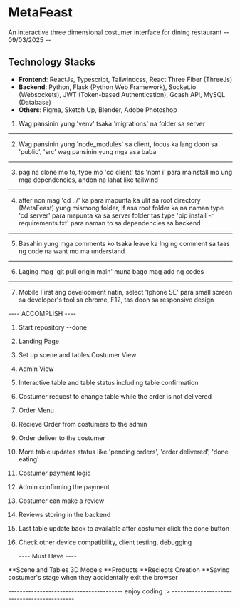 # MetaFeast

An interactive three dimensional costumer interface for dining restaurant
-- 09/03/2025 --

## Technology Stacks

- **Frontend**: ReactJs, Typescript, Tailwindcss, React Three Fiber (ThreeJs)
- **Backend**: Python, Flask (Python Web Framework), Socket.io (Websockets), JWT (Token-based Authentication), Gcash API, MySQL (Database)
- **Others**: Figma, Sketch Up, Blender, Adobe Photoshop

1. Wag pansinin yung 'venv' tsaka 'migrations' na folder sa server

---

2. Wag pansinin yung 'node_modules' sa client,
   focus ka lang doon sa 'public', 'src' wag pansinin yung mga asa baba

---

3. pag na clone mo to, type mo 'cd client' tas 'npm i' para mainstall
   mo ung mga dependencies, andon na lahat like tailwind

---

4. after non mag 'cd ../' ka para mapunta ka ulit sa root directory
   (MetaFeast) yung mismong folder, if asa root folder ka na naman
   type 'cd server' para mapunta ka sa server folder tas type
   'pip install -r requirements.txt' para naman to sa dependencies sa backend

---

5. Basahin yung mga comments ko tsaka leave ka lng ng comment sa taas ng code na want mo ma understand

---

6. Laging mag 'git pull origin main' muna bago mag add ng codes

---

7. Mobile First ang development natin, select 'Iphone SE' para small screen sa developer's tool sa chrome, F12, tas doon sa responsive design

---- ACCOMPLISH ----

1. Start repository --done
2. Landing Page
3. Set up scene and tables Costumer View
4. Admin View
5. Interactive table and table status including table confirmation
6. Costumer request to change table while the order is not delivered
7. Order Menu
8. Recieve Order from costumers to the admin
9. Order deliver to the costumer
10. More table updates status like 'pending orders', 'order delivered', 'done eating'
11. Costumer payment logic
12. Admin confirming the payment
13. Costumer can make a review
14. Reviews storing in the backend
15. Last table update back to available after costumer click the done button
16. Check other device compatibility, client testing, debugging


    ---- Must Have ----

**Scene and Tables 3D Models
**Products
**Reciepts Creation
**Saving costumer's stage when they accidentally exit the browser

---------------------------------------- enjoy coding :> --------------------------------------------
